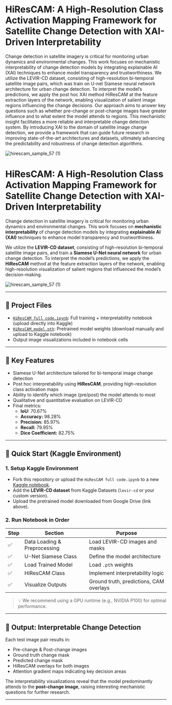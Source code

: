 # HiResCAM: A High-Resolution Class Activation Mapping Framework for Satellite Change Detection with XAI-Driven Interpretability
Change detection in satellite imagery is critical for monitoring urban dynamics and environmental changes. This work focuses on mechanistic interpretability of change detection models by integrating explainable AI (XAI) techniques to enhance model transparency and trustworthiness. We utilize the LEVIR-CD dataset, consisting of high-resolution bi-temporal satellite image pairs, which was  train on U-net Siamese neural network architecture for urban change detection. To interpret the model’s predictions, we apply the post hoc XAI method HiResCAM at the feature extraction layers of the network, enabling visualization of salient image regions influencing the change decisions. Our approach aims to answer key questions such as whether pre-change or post-change images have greater influence and to what extent the model attends to regions. This mechanistic insight facilitates a more reliable and interpretable change detection system. By introducing XAI to the domain of satellite image change detection, we provide a framework that can guide future research in improving state-of-the-art architectures and datasets, ultimately advancing the predictability and robustness of change detection algorithms.

![hirescam_sample_57 (1)](https://github.com/user-attachments/assets/0b9f9606-eb69-4f7c-a6b1-608f0335cbdb)

# HiResCAM: A High-Resolution Class Activation Mapping Framework for Satellite Change Detection with XAI-Driven Interpretability

Change detection in satellite imagery is critical for monitoring urban dynamics and environmental changes. This work focuses on **mechanistic interpretability** of change detection models by integrating **explainable AI (XAI)** techniques to enhance model transparency and trustworthiness.

We utilize the **LEVIR-CD dataset**, consisting of high-resolution bi-temporal satellite image pairs, and train a **Siamese U-Net neural network** for urban change detection. To interpret the model’s predictions, we apply the **HiResCAM** method at the feature extraction layers of the network, enabling high-resolution visualization of salient regions that influenced the model’s decision-making.

![hirescam_sample_57 (1)](https://github.com/user-attachments/assets/0b9f9606-eb69-4f7c-a6b1-608f0335cbdb)

---

## 📂 Project Files

- [`HiResCAM full code.ipynb`](./HiResCAM%20full%20code.ipynb): Full training + interpretability notebook (upload directly into Kaggle)
- [`HiResCAM_model.pth`](https://drive.google.com/file/d/18fWErUWdbDNv7ndYPqFUHYiyXfpZO0am/view?usp=share_link): Pretrained model weights (download manually and upload to Kaggle notebook)
- Output image visualizations included in notebook cells

---

## 📌 Key Features

- Siamese U-Net architecture tailored for bi-temporal image change detection
- Post hoc interpretability using **HiResCAM**, providing high-resolution class activation maps
- Ability to identify which image (pre/post) the model attends to most
- Qualitative and quantitative evaluation on LEVIR-CD
- Final metrics:
  - **IoU:** 70.67%
  - **Accuracy:** 98.28%
  - **Precision:** 85.97%
  - **Recall:** 79.95%
  - **Dice Coefficient:** 82.75%

---

## 🚀 Quick Start (Kaggle Environment)

### 1. **Setup Kaggle Environment**
- Fork this repository or upload the `HiResCAM full code.ipynb` to a new [Kaggle notebook](https://www.kaggle.com/code).
- Add the **LEVIR-CD dataset** from Kaggle Datasets (`levir-cd` or your custom version).
- Upload the pretrained model downloaded from Google Drive (link above).

### 2. **Run Notebook in Order**

| Step | Section | Purpose |
|------|---------|---------|
| ✅   | Data Loading & Preprocessing | Load LEVIR-CD images and masks |
| ✅   | U-Net Siamese Class          | Define the model architecture |
| ✅   | Load Trained Model           | Load `.pth` weights |
| ✅   | HiResCAM Class               | Implement interpretability logic |
| ✅   | Visualize Outputs            | Ground truth, predictions, CAM overlays |

> 💡 We recommend using a GPU runtime (e.g., NVIDIA P100) for optimal performance.

---

## 🎯 Output: Interpretable Change Detection

Each test image pair results in:
- Pre-change & Post-change images
- Ground truth change mask
- Predicted change mask
- HiResCAM overlays for both images
- Attention gradient maps indicating key decision areas

The interpretability visualizations reveal that the model predominantly attends to the **post-change image**, raising interesting mechanistic questions for further research.

---
